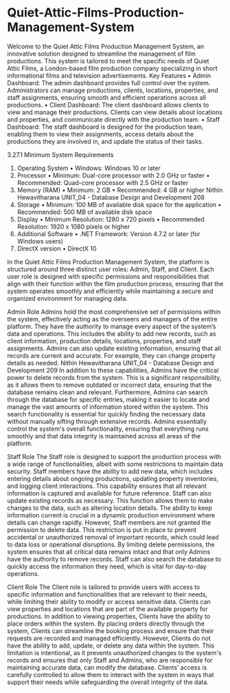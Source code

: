 # Quiet-Attic-Films-Production-Management-System
Welcome to the Quiet Attic Films Production Management System, an innovative solution designed to streamline the management of film productions. This system is tailored to meet the specific needs of Quiet Attic Films, a London-based film production company specializing in short informational films and television advertisements.
Key Features
• Admin Dashboard: The admin dashboard provides full control over the system.
Administrators can manage productions, clients, locations, properties, and staff
assignments, ensuring smooth and efficient operations across all productions.
• Client Dashboard: The client dashboard allows clients to view and manage their
productions. Clients can view details about locations and properties, and communicate
directly with the production team.
• Staff Dashboard: The staff dashboard is designed for the production team, enabling
them to view their assignments, access details about the productions they are involved
in, and update the status of their tasks.

3.27.1 Minimum System Requirements
1. Operating System
• Windows: Windows 10 or later
2. Processor
• Minimum: Dual-core processor with 2.0 GHz or faster
• Recommended: Quad-core processor with 2.5 GHz or faster
3. Memory (RAM)
• Minimum: 2 GB
• Recommended: 4 GB or higher
Nithin Hewavitharana UNIT_04 - Database Design and Development 208
4. Storage
• Minimum: 100 MB of available disk space for the application
• Recommended: 500 MB of available disk space
5. Display
• Minimum Resolution: 1280 x 720 pixels
• Recommended Resolution: 1920 x 1080 pixels or higher
6. Additional Software
• .NET Framework: Version 4.7.2 or later (for Windows users)
7. DirectX version
• DirectX 10

In the Quiet Attic Films Production Management System, the platform is structured around
three distinct user roles: Admin, Staff, and Client. Each user role is designed with specific
permissions and responsibilities that align with their function within the film production
process, ensuring that the system operates smoothly and efficiently while maintaining a secure
and organized environment for managing data.

Admin Role
Admins hold the most comprehensive set of permissions within the system, effectively acting
as the overseers and managers of the entire platform. They have the authority to manage every
aspect of the system’s data and operations. This includes the ability to add new records, such
as client information, production details, locations, properties, and staff assignments. Admins
can also update existing information, ensuring that all records are current and accurate. For
example, they can change property details as needed. Nithin Hewavitharana UNIT_04 - Database Design and Development 209
In addition to these capabilities, Admins have the critical power to delete records from the
system. This is a significant responsibility, as it allows them to remove outdated or incorrect
data, ensuring that the database remains clean and relevant. Furthermore, Admins can search
through the database for specific entries, making it easier to locate and manage the vast
amounts of information stored within the system. This search functionality is essential for
quickly finding the necessary data without manually sifting through extensive records. Admins
essentially control the system's overall functionality, ensuring that everything runs smoothly
and that data integrity is maintained across all areas of the platform.

Staff Role
The Staff role is designed to support the production process with a wide range of
functionalities, albeit with some restrictions to maintain data security. Staff members have the
ability to add new data, which includes entering details about ongoing productions, updating
property inventories, and logging client interactions. This capability ensures that all relevant
information is captured and available for future reference.
Staff can also update existing records as necessary. This function allows them to make
changes to the data, such as altering location details. The ability to keep information current is
crucial in a dynamic production environment where details can change rapidly.
However, Staff members are not granted the permission to delete data. This restriction is put
in place to prevent accidental or unauthorized removal of important records, which could lead
to data loss or operational disruptions. By limiting delete permissions, the system ensures that
all critical data remains intact and that only Admins have the authority to remove records. Staff
can also search the database to quickly access the information they need, which is vital for
day-to-day operations.

Client Role
The Client role is tailored to provide users with access to specific information and
functionalities that are relevant to their needs, while limiting their ability to modify or access sensitive data. Clients can view properties and locations that are part of the available property
for productions.
In addition to viewing properties, Clients have the ability to place orders within the system.
By placing orders directly through the system, Clients can streamline the booking process and
ensure that their requests are recorded and managed efficiently.
However, Clients do not have the ability to add, update, or delete any data within the system.
This limitation is intentional, as it prevents unauthorized changes to the system's records and
ensures that only Staff and Admins, who are responsible for maintaining accurate data, can
modify the database. Clients’ access is carefully controlled to allow them to interact with the
system in ways that support their needs while safeguarding the overall integrity of the data.
